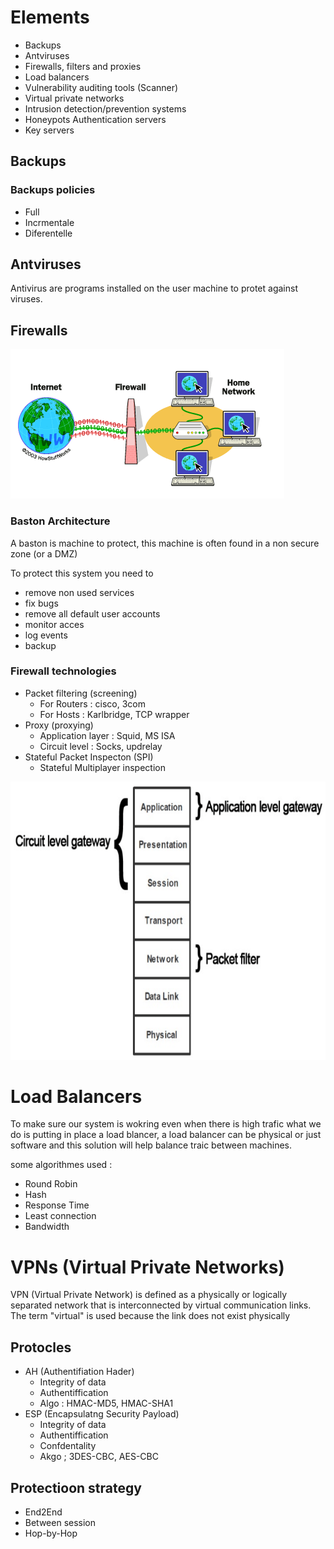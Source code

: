 # Elements

- Backups
- Antviruses
- Firewalls, filters and proxies
- Load balancers
- Vulnerability auditing tools (Scanner)
- Virtual private networks
- Intrusion detection/prevention systems
- Honeypots
Authentication servers
- Key servers

## Backups
### Backups policies 
- Full
- Incrmentale 
- Diferentelle

## Antviruses
Antivirus are programs installed on the user machine to protet against viruses.

## Firewalls
![firewall](../assets/how-firewalls-work.png)

### Baston Architecture
A baston is machine to protect, this machine is often found in a non secure zone (or a DMZ)

To protect this system you need to 
- remove non used services
- fix bugs 
- remove all default user accounts
- monitor acces 
- log events
- backup

### Firewall technologies
- Packet filtering (screening)
    - For Routers : cisco, 3com
    - For Hosts : Karlbridge, TCP wrapper
- Proxy (proxying)
    - Application layer : Squid, MS ISA
    - Circuit level : Socks, updrelay
- Stateful Packet Inspecton (SPI)
    - Stateful Multiplayer inspection

![firelayers](../assets/Firewall-by-layer.png)

# Load Balancers
To make sure our system is wokring even when there is high trafic what we do is putting in place a load blancer, a load balancer can be physical or just software and this solution will help balance traic between machines.

some algorithmes used : 
- Round Robin
- Hash 
- Response Time
- Least connection
- Bandwidth

# VPNs (Virtual Private Networks)
VPN (Virtual Private Network) is defined as a physically or logically separated network that is interconnected by virtual communication links. The term "virtual" is used because the link does not exist physically
## Protocles 
- AH (Authentifiation Hader)
    - Integrity of data
    - Authentiffication
    - Algo : HMAC-MD5, HMAC-SHA1
- ESP (Encapsulatng Security Payload)
    - Integrity of data
    - Authentiffication
    - Confdentality
    - Akgo ; 3DES-CBC, AES-CBC

## Protectioon strategy 
- End2End
- Between session
- Hop-by-Hop